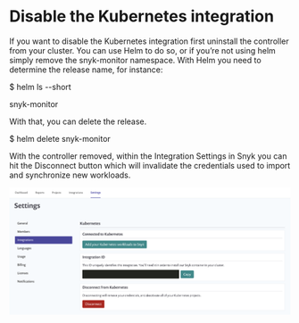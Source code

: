 # Disable the Kubernetes integration

If you want to disable the Kubernetes integration first uninstall the controller from your cluster. You can use Helm to do so, or if you’re not using helm simply remove the snyk-monitor namespace. With Helm you need to determine the release name, for instance:

$ helm ls --short

snyk-monitor

With that, you can delete the release.

$ helm delete snyk-monitor

With the controller removed, within the Integration Settings in Snyk you can hit the Disconnect button which will invalidate the credentials used to import and synchronize new workloads.

![](../../../.gitbook/assets/uuid-0873a309-1aa2-20c0-ecf0-068df973ae5d-en.png)


